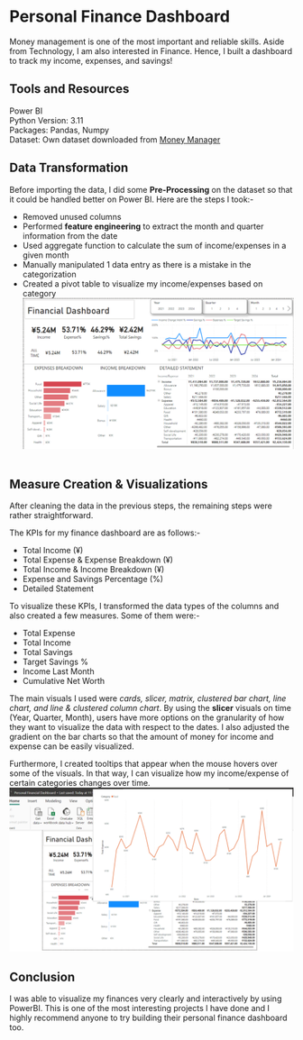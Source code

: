 
# Personal Finance Dashboard
Money management is one of the most important and reliable skills. Aside from Technology, I am also interested in Finance. Hence, I built a dashboard to track my income, expenses, and savings!
## Tools and Resources
Power BI\
Python Version: 3.11\
Packages: Pandas, Numpy\
Dataset: Own dataset downloaded from [Money Manager](https://play.google.com/store/apps/details?id=com.realbyteapps.moneymanagerfree&hl=en&gl=US)

## Data Transformation
Before importing the data, I did some **Pre-Processing** on the dataset so that it could be handled better on Power BI. Here are the steps I took:-
- Removed unused columns
- Performed **feature engineering** to extract the month and quarter information from the date
- Used aggregate function to calculate the sum of income/expenses in a given month 
- Manually manipulated 1 data entry as there is a mistake in the categorization
- Created a pivot table to visualize my income/expenses based on category
 
 ![Spam Corpus](https://github.com/BryanNGYH/Personal-Finance-Dashboard/blob/master/image/Dashboard.png?raw=true)
 
## Measure Creation & Visualizations
After cleaning the data in the previous steps, the remaining steps were rather straightforward.

The KPIs for my finance dashboard are as follows:-
- Total Income (¥)
- Total Expense & Expense Breakdown (¥)
- Total Income & Income Breakdown (¥)
- Expense and Savings Percentage (%)
- Detailed Statement

To visualize these KPIs, I transformed the data types of the columns and also created a few measures. Some of them were:- 
- Total Expense
- Total Income  
- Total Savings 
- Target Savings %
- Income Last Month
- Cumulative Net Worth

The main visuals I used were *cards, slicer, matrix, clustered bar chart, line chart, and line & clustered column chart*. By using the **slicer** visuals on time (Year, Quarter, Month), users have more options on the granularity of how they want to visualize the data with respect to the dates. I also adjusted the gradient on the bar charts so that the amount of money for income and expense can be easily visualized.

Furthermore, I created tooltips that appear when the mouse hovers over some of the visuals. In that way, I can visualize how my income/expense of certain categories changes over time.
![tooltip](https://github.com/BryanNGYH/Personal-Finance-Dashboard/blob/master/image/tooltip.png?raw=true)

## Conclusion
I was able to visualize my finances very clearly and interactively by using PowerBI. This is one of the most interesting projects I have done and I highly recommend anyone to try building their personal finance dashboard too.
